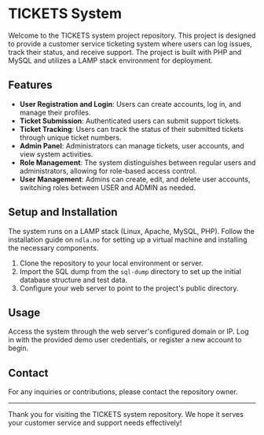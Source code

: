
# TICKETS System

Welcome to the TICKETS system project repository. This project is designed to provide a customer service ticketing system where users can log issues, track their status, and receive support. The project is built with PHP and MySQL and utilizes a LAMP stack environment for deployment.

## Features

- **User Registration and Login**: Users can create accounts, log in, and manage their profiles.
- **Ticket Submission**: Authenticated users can submit support tickets.
- **Ticket Tracking**: Users can track the status of their submitted tickets through unique ticket numbers.
- **Admin Panel**: Administrators can manage tickets, user accounts, and view system activities.
- **Role Management**: The system distinguishes between regular users and administrators, allowing for role-based access control.
- **User Management**: Admins can create, edit, and delete user accounts, switching roles between USER and ADMIN as needed.

## Setup and Installation

The system runs on a LAMP stack (Linux, Apache, MySQL, PHP). Follow the installation guide on `ndla.no` for setting up a virtual machine and installing the necessary components.

1. Clone the repository to your local environment or server.
2. Import the SQL dump from the `sql-dump` directory to set up the initial database structure and test data.
3. Configure your web server to point to the project's public directory.

## Usage

Access the system through the web server's configured domain or IP. Log in with the provided demo user credentials, or register a new account to begin.


## Contact

For any inquiries or contributions, please contact the repository owner.

---

Thank you for visiting the TICKETS system repository. We hope it serves your customer service and support needs effectively!

